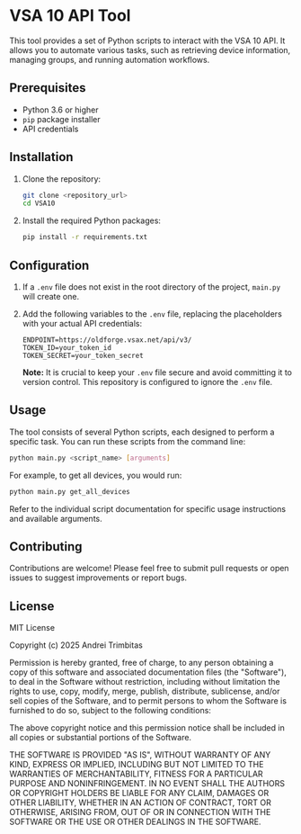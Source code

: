 # VSA 10 API Tool

This tool provides a set of Python scripts to interact with the VSA 10 API. It allows you to automate various tasks, such as retrieving device information, managing groups, and running automation workflows.

## Prerequisites

*   Python 3.6 or higher
*   `pip` package installer
*   API credentials

## Installation

1.  Clone the repository:

    ```bash
    git clone <repository_url>
    cd VSA10
    ```

2.  Install the required Python packages:

    ```bash
    pip install -r requirements.txt
    ```

## Configuration

1.  If a `.env` file does not exist in the root directory of the project, `main.py` will create one.

2.  Add the following variables to the `.env` file, replacing the placeholders with your actual API credentials:

    ```properties
    ENDPOINT=https://oldforge.vsax.net/api/v3/
    TOKEN_ID=your_token_id
    TOKEN_SECRET=your_token_secret
    ```

    **Note:** It is crucial to keep your `.env` file secure and avoid committing it to version control. This repository is configured to ignore the `.env` file.

## Usage

The tool consists of several Python scripts, each designed to perform a specific task. You can run these scripts from the command line:

```bash
python main.py <script_name> [arguments]
```

For example, to get all devices, you would run:

```bash
python main.py get_all_devices
```

Refer to the individual script documentation for specific usage instructions and available arguments.

## Contributing

Contributions are welcome! Please feel free to submit pull requests or open issues to suggest improvements or report bugs.

## License

MIT License

Copyright (c) 2025 Andrei Trimbitas

Permission is hereby granted, free of charge, to any person obtaining a copy
of this software and associated documentation files (the "Software"), to deal
in the Software without restriction, including without limitation the rights
to use, copy, modify, merge, publish, distribute, sublicense, and/or sell
copies of the Software, and to permit persons to whom the Software is
furnished to do so, subject to the following conditions:

The above copyright notice and this permission notice shall be included in all
copies or substantial portions of the Software.

THE SOFTWARE IS PROVIDED "AS IS", WITHOUT WARRANTY OF ANY KIND, EXPRESS OR
IMPLIED, INCLUDING BUT NOT LIMITED TO THE WARRANTIES OF MERCHANTABILITY,
FITNESS FOR A PARTICULAR PURPOSE AND NONINFRINGEMENT. IN NO EVENT SHALL THE
AUTHORS OR COPYRIGHT HOLDERS BE LIABLE FOR ANY CLAIM, DAMAGES OR OTHER
LIABILITY, WHETHER IN AN ACTION OF CONTRACT, TORT OR OTHERWISE, ARISING FROM,
OUT OF OR IN CONNECTION WITH THE SOFTWARE OR THE USE OR OTHER DEALINGS IN THE
SOFTWARE.

